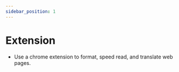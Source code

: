 ```yaml
---
sidebar_position: 1
---
```


# Extension

- Use a chrome extension to format, speed read, and translate web pages.
